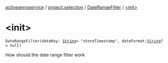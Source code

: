 [activeannoservice](../../index.md) / [project.selection](../index.md) / [DateRangeFilter](index.md) / [&lt;init&gt;](./-init-.md)

# &lt;init&gt;

`DateRangeFilter(dateKey: `[`String`](https://kotlinlang.org/api/latest/jvm/stdlib/kotlin/-string/index.html)` = "storeTimestamp", dateFormat: `[`String`](https://kotlinlang.org/api/latest/jvm/stdlib/kotlin/-string/index.html)`? = null)`

How should the date range filter work

